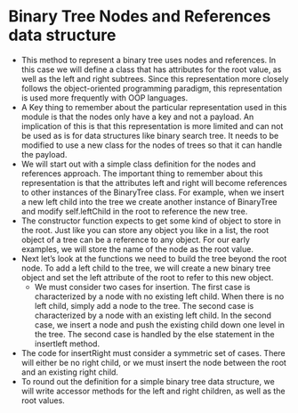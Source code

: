 # Binary Tree Nodes and References data structure
* This method to represent a binary tree uses nodes and references. In this case we will define a class that has attributes for
the root value, as well as the left and right subtrees. Since this representation more closely follows the object-oriented
programming paradigm, this representation is used more frequently with OOP languages.
* A Key thing to remember about the particular representation used in this module is that the nodes only have a key and
not a payload. An implication of this is that this representation is more limited and can not be used as is for data
structures like binary search tree. It needs to be modified to use a new class for the nodes of trees so that it can
handle the payload.
* We will start out with a simple class definition for the nodes and references approach. The important thing to remember
about this representation is that the attributes left and right will become references to other instances of the BinaryTree
class. For example, when we insert a new left child into the tree we create another instance of BinaryTree and modify
self.leftChild in the root to reference the new tree.
* The constructor function expects to get some kind of object to store in the root. Just like you can store any object
you like in a list, the root object of a tree can be a reference to any object. For our early examples, we will store
the name of the node as the root value.
* Next let’s look at the functions we need to build the tree beyond the root node. To add a left child to the tree, we
will create a new binary tree object and set the left attribute of the root to refer to this new object.
  * We must consider two cases for insertion. The first case is characterized by a node with no existing left child.
  When there is no left child, simply add a node to the tree. The second case is characterized by a node with an existing
  left child. In the second case, we insert a node and push the existing child down one level in the tree. The second
  case is handled by the else statement in the insertleft method.
* The code for insertRight must consider a symmetric set of cases. There will either be no right child, or we must insert
the node between the root and an existing right child.
* To round out the definition for a simple binary tree data structure, we will write accessor methods for the left and
right children, as well as the root values.

